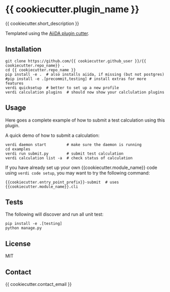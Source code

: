 # {{ cookiecutter.plugin_name }}

{{ cookiecutter.short_description }}

Templated using the [AiiDA plugin cutter](https://github.com/aiidateam/aiida-plugin-cutter).

## Installation

```shell
git clone https://github.com/{{ cookiecutter.github_user }}/{{ cookiecutter.repo_name}} .
cd {{ cookiecutter.repo_name }}
pip install -e .  # also installs aiida, if missing (but not postgres)
#pip install -e .[precommit,testing] # install extras for more features
verdi quicksetup  # better to set up a new profile
verdi calculation plugins  # should now show your calclulation plugins
```

## Usage

Here goes a complete example of how to submit a test calculation using this plugin.

A quick demo of how to submit a calculation:
```shell
verdi daemon start         # make sure the daemon is running
cd examples
verdi run submit.py        # submit test calculation
verdi calculation list -a  # check status of calculation
```

If you have already set up your own {{cookiecutter.module_name}} code using `verdi code setup`, you may want to try the following command:
```
{{cookiecutter.entry_point_prefix}}-submit  # uses {{cookiecutter.module_name}}.cli
```

## Tests

The following will discover and run all unit test:
```shell
pip install -e .[testing]
python manage.py
```

## License

MIT

## Contact

{{ cookiecutter.contact_email }}

